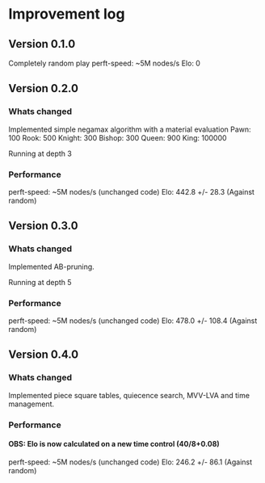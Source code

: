 # Improvement log

## Version 0.1.0
Completely random play
perft-speed: ~5M nodes/s 
Elo: 0

## Version 0.2.0
### Whats changed
Implemented simple negamax algorithm with a material evaluation
Pawn: 100
Rook: 500
Knight: 300
Bishop: 300
Queen: 900
King: 100000

Running at depth 3

### Performance
perft-speed: ~5M nodes/s (unchanged code)
Elo: 442.8 +/- 28.3 (Against random)

## Version 0.3.0
### Whats changed
Implemented AB-pruning.

Running at depth 5

### Performance
perft-speed: ~5M nodes/s (unchanged code)
Elo: 478.0 +/- 108.4 (Against random)

## Version 0.4.0
### Whats changed
Implemented piece square tables, quiecence search, MVV-LVA and time management.

### Performance
#### OBS: Elo is now calculated on a new time control (40/8+0.08)
perft-speed: ~5M nodes/s (unchanged code)
Elo: 246.2 +/- 86.1 (Against random)

